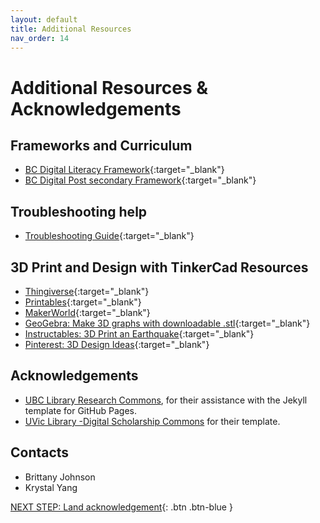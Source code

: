 ```yaml
---
layout: default
title: Additional Resources
nav_order: 14
---
```

# Additional Resources & Acknowledgements

## Frameworks and Curriculum
- [BC Digital Literacy Framework](https://www2.gov.bc.ca/assets/gov/education/kindergarten-to-grade-12/teach/teaching-tools/digital-literacy-framework.pdf){:target="_blank"}
- [BC Digital Post secondary Framework](https://www2.gov.bc.ca/assets/gov/education/post-secondary-education/institution-resources-administration/digital-learning-strategy/bc_post-secondary_digital_literacy_framework.pdf){:target="_blank"}

## Troubleshooting help
- [Troubleshooting Guide](https://www.simplify3d.com/resources/print-quality-troubleshooting/){:target="_blank"}

## 3D Print and Design with TinkerCad Resources
- [Thingiverse](https://www.thingiverse.com/){:target="_blank"}
- [Printables](https://www.printables.com/model){:target="_blank"}
- [MakerWorld](https://makerworld.com/en){:target="_blank"}
- [GeoGebra: Make 3D graphs with downloadable .stl](https://www.geogebra.org/3d?lang=en){:target="_blank"}
- [Instructables: 3D Print an Earthquake](https://www.instructables.com/3D-Print-an-Earthquake/){:target="_blank"}
- [Pinterest: 3D Design Ideas](https://www.pinterest.ca/search/pins/?q=3D%20printing&rs=typed){:target="_blank"}

## Acknowledgements

- [UBC Library Research Commons](https://github.com/ubc-library-rc/), for their assistance with the Jekyll template for GitHub Pages.
- [UVic Library -Digital Scholarship Commons](https://uviclibraries.github.io/3d-design-print/) for their template. 

## Contacts  
- Brittany Johnson 
- Krystal Yang

[NEXT STEP: Land acknowledgement](land-acknowledgement.html){: .btn .btn-blue }
